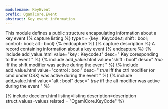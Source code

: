 ```yaml
---
modulename: KeyEvent 
prefix: OgamlCore.Event
abstract: Key event information
---
```



This module defines a public structure encapsulating information
 about a key event
{% capture listing %}
type t = {key : Keycode.t; shift : bool; control : bool; alt : bool}
{% endcapture %}
{% capture description %}
A record containing information about a key event
{% endcapture %}
{% include add_value.html value="key : Keycode.t" desc=" Key coresponding to the event " %}
{% include add_value.html value="shift : bool" desc=" $true$ iff the shift modifier was active during the event " %}
{% include add_value.html value="control : bool" desc=" $true$ iff the ctrl modifier (or cmd under OSX) was active during the event " %}
{% include add_value.html value="alt : bool" desc=" $true$ iff the alt modifier was active during the event " %}

{% include docelem.html listing=listing description=description struct_values=values related = "OgamlCore.KeyCode" %}

